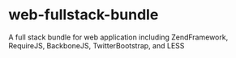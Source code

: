 web-fullstack-bundle
====================

A full stack bundle for web application including ZendFramework, RequireJS, BackboneJS, TwitterBootstrap, and LESS
